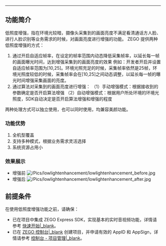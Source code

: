 - - -

## 功能简介

低照度增强，指在环境光较暗，摄像头采集到的画面亮度不满足看清通话方人脸、进行人脸识别等业务需求的时候，对画面亮度进行增强的功能。
ZEGO 提供两种低照度增强的方式：

1. 通过开启自适应帧率，在设定的帧率范围内动态降低采集帧率，以延长每一帧的画面曝光时间，达到增强采集到的画面亮度的效果
例如：开发者开启并设置自适应帧率范围为[10,25]。环境光照充足的时候，采集帧率依然是25帧，环境光照度较低的时候，采集帧率会在[10,25]之间动态调整，以延长每一帧的曝光时间增强采集画面的亮度。
2. 通过算法对采集到的画面亮度进行增强：
  （1）手动增强模式：根据接收到的参数确定是否开启算法增强
  （2）自动增强模式：根据用户所处环境的环境光照度，SDK自动决定是否开启算法增强和增强的程度

两种处理方式可以独立使用，也可以同时使用，均兼容美颜功能。

### 功能优势

1. 全机型覆盖
2. 支持多种模式，根据业务需求灵活选择
3. 系统资源占用小

### 效果展示
- 增强前
![/Pics/lowlightenhancement/lowlightenhancement_before.jpg](https://storage.zego.im/sdk-doc/Pics/lowlightenhancement/lowlightenhancement_before.jpg)
- 增强后
![/Pics/lowlightenhancement/lowlightenhancement_after.jpg](https://storage.zego.im/sdk-doc/Pics/lowlightenhancement/lowlightenhancement_after.jpg)

## 前提条件

在使用低照度增强功能之前，请确保：

- 已在项目中集成 ZEGO Express SDK，实现基本的实时音视频功能，详情请参考 [快速开始\|_blank](#195)。
- 已在 [ZEGO 控制台\|_blank](https://console.zego.im) 创建项目，并申请有效的 AppID 和 AppSign，详情请参考 [控制台 - 项目管理\|_blank](#1265)。




